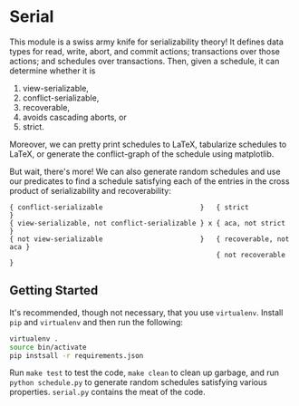 # Serial #
This module is a swiss army knife for serializability theory! It defines data
types for read, write, abort, and commit actions; transactions over those
actions; and schedules over transactions. Then, given a schedule, it can
determine whether it is

1. view-serializable,
2. conflict-serializable,
3. recoverable,
4. avoids cascading aborts, or
5. strict.

Moreover, we can pretty print schedules to LaTeX, tabularize schedules to
LaTeX, or generate the conflict-graph of the schedule using matplotlib.

But wait, there's more! We can also generate random schedules and use our
predicates to find a schedule satisfying each of the entries in the cross
product of serializability and recoverability:

```
{ conflict-serializable                        }   { strict               }
{ view-serializable, not conflict-serializable } x { aca, not strict      }
{ not view-serializable                        }   { recoverable, not aca }
                                                   { not recoverable      }
```

## Getting Started ##
It's recommended, though not necessary, that you use `virtualenv`. Install
`pip` and `virtualenv` and then run the following:

```bash
virtualenv .
source bin/activate
pip instsall -r requirements.json
```

Run `make test` to test the code, `make clean` to clean up garbage, and run
`python schedule.py` to generate random schedules satisfying various
properties. `serial.py` contains the meat of the code.
